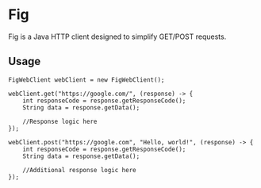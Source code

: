 # Fig

Fig is a Java HTTP client designed to simplify GET/POST requests.

## Usage

```
FigWebClient webClient = new FigWebClient();

webClient.get("https://google.com/", (response) -> {
    int responseCode = response.getResponseCode();
    String data = response.getData();
    
    //Response logic here
});
        
webClient.post("https://google.com", "Hello, world!", (response) -> {
    int responseCode = response.getResponseCode();
    String data = response.getData();

    //Additional response logic here 
});
```